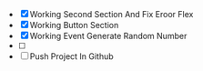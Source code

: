 - [x] Working Second Section And Fix Eroor Flex
- [x] Working Button Section
- [x] Working Event Generate Random Number
- [ ]
- [ ] Push Project In Github
